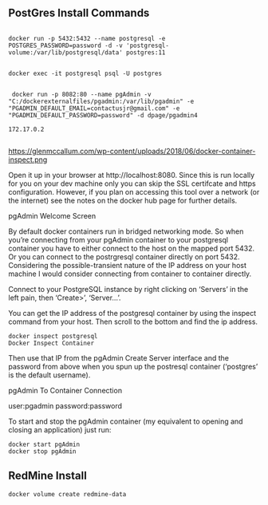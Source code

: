 

## PostGres Install Commands

```Docker

docker run -p 5432:5432 --name postgresql -e POSTGRES_PASSWORD=password -d -v 'postgresql-volume:/var/lib/postgresql/data' postgres:11


docker exec -it postgresql psql -U postgres

 
 docker run -p 8082:80 --name pgAdmin -v "C:/dockerexternalfiles/pgadmin:/var/lib/pgadmin" -e "PGADMIN_DEFAULT_EMAIL=contactusjr@gmail.com" -e "PGADMIN_DEFAULT_PASSWORD=password" -d dpage/pgadmin4

172.17.0.2


```
https://glenmccallum.com/wp-content/uploads/2018/06/docker-container-inspect.png



Open it up in your browser at http://localhost:8080. Since this is run locally for you on your dev machine only you can skip the SSL certifcate and https configuration. However, if you plan on accessing this tool over a network (or the internet) see the notes on the docker hub page for further details.

pgAdmin Welcome Screen

 

By default docker containers run in bridged networking mode. So when you’re connecting from your pgAdmin container to your postgresql container you have to either connect to the host on the mapped port 5432. Or you can connect to the postrgresql container directly on port 5432. Considering the possible-transient nature of the IP address on your host machine I would consider connecting from container to container directly.

Connect to your PostgreSQL instance by right clicking on ‘Servers’ in the left pain, then ‘Create>’, ‘Server…’.

You can get the IP address of the postgresql container by using the inspect command from your host. Then scroll to the bottom and find the ip address.
```
docker inspect postgresql
Docker Inspect Container
```
Then use that IP from the pgAdmin Create Server interface and the password from above when you spun up the postresql container (‘postgres’ is the default username).

pgAdmin To Container Connection

 
user:pgadmin
password:password

To start and stop the pgAdmin container (my equivalent to opening and closing an application) just run:
```
docker start pgAdmin
docker stop pgAdmin
```


## RedMine Install

```
docker volume create redmine-data

```
